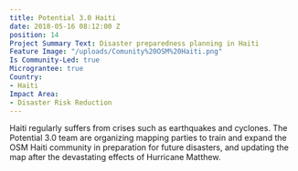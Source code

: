 ```yaml
---
title: Potential 3.0 Haiti
date: 2018-05-16 08:12:00 Z
position: 14
Project Summary Text: Disaster preparedness planning in Haiti
Feature Image: "/uploads/Comunity%20OSM%20Haiti.png"
Is Community-Led: true
Micrograntee: true
Country:
- Haiti
Impact Area:
- Disaster Risk Reduction
---
```


Haiti regularly suffers from crises such as earthquakes and cyclones. The Potential 3.0 team are organizing mapping parties to train and expand the OSM Haiti community in preparation for future disasters, and updating the map after the devastating effects of Hurricane Matthew.  